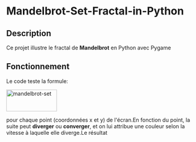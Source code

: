 # Mandelbrot-Set-Fractal-in-Python

## Description
Ce projet illustre le fractal de **Mandelbrot** en Python avec Pygame

## Fonctionnement
Le code teste la formule: 

<img width="134" height="58" alt="mandelbrot-set" src="https://github.com/user-attachments/assets/3637d59a-cdb5-45ac-a6de-01660c45ddf1" />

pour chaque point (coordonnées x et y) de l'écran.En fonction du point, la suite peut **diverger** ou **converger**, et on lui attribue une couleur selon la vitesse à laquelle elle diverge.Le résultat
